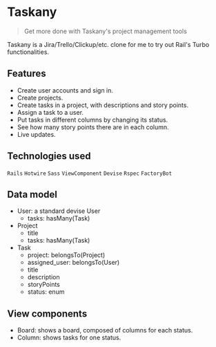 # Taskany

> Get more done with Taskany's project management tools

Taskany is a Jira/Trello/Clickup/etc. clone for me to try out Rail's Turbo functionalities.

## Features

- Create user accounts and sign in.
- Create projects.
- Create tasks in a project, with descriptions and story points.
- Assign a task to a user.
- Put tasks in different columns by changing its status.
- See how many story points there are in each column.
- Live updates.

## Technologies used

`Rails` `Hotwire` `Sass` `ViewComponent` `Devise` `Rspec` `FactoryBot`

## Data model

- User: a standard devise User
  - tasks: hasMany(Task)
- Project
  - title
  - tasks: hasMany(Task)
- Task
  - project: belongsTo(Project)
  - assigned_user: belongsTo(User)
  - title
  - description
  - storyPoints
  - status: enum

## View components

- Board: shows a board, composed of columns for each status.
- Column: shows tasks for one status.
